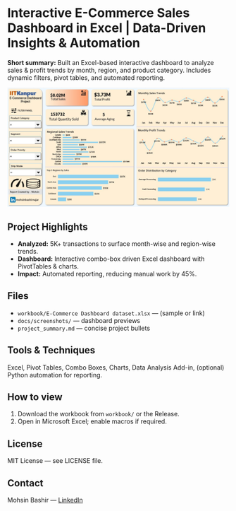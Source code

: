 # Interactive E-Commerce Sales Dashboard in Excel | Data-Driven Insights & Automation

**Short summary:** Built an Excel-based interactive dashboard to analyze sales & profit trends by month, region, and product category. Includes dynamic filters, pivot tables, and automated reporting.

![Dashboard screenshot](docs/screenshots/ecommerce-excel-dashboard.jpg)

## Project Highlights
- **Analyzed:** 5K+ transactions to surface month-wise and region-wise trends.
- **Dashboard:** Interactive combo-box driven Excel dashboard with PivotTables & charts.
- **Impact:** Automated reporting, reducing manual work by 45%.

## Files
- `workbook/E-Commerce Dashboard dataset.xlsx` — (sample or link)
- `docs/screenshots/` — dashboard previews
- `project_summary.md` — concise project bullets

## Tools & Techniques
Excel, Pivot Tables, Combo Boxes, Charts, Data Analysis Add-in, (optional) Python automation for reporting.

## How to view
1. Download the workbook from `workbook/` or the Release.
2. Open in Microsoft Excel; enable macros if required.

## License
MIT License — see LICENSE file.

## Contact
Mohsin Bashir — [LinkedIn](https://www.linkedin.com/in/mohsinbashirnajar/)
